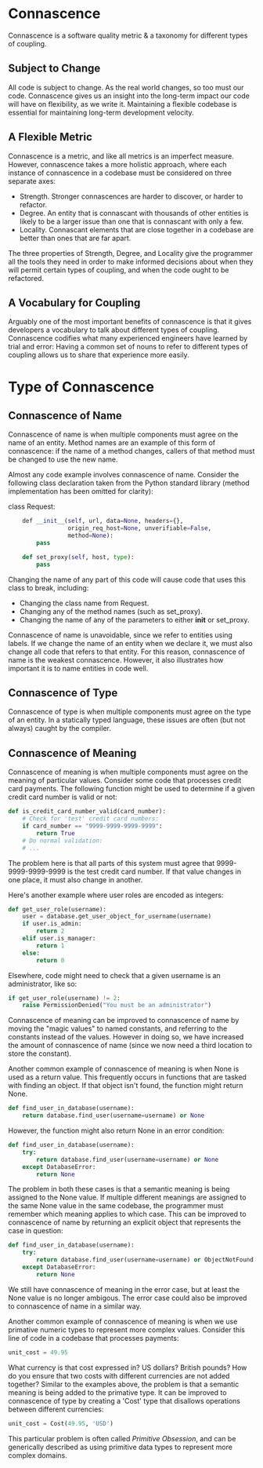 # Connascence
Connascence is a software quality metric & a taxonomy for different types of coupling.

## Subject to Change
All code is subject to change. As the real world changes, so too must our code. Connascence gives us an insight into the long-term impact our code will have on flexibility, as we write it. Maintaining a flexible codebase is essential for maintaining long-term development velocity.

## A Flexible Metric
Connascence is a metric, and like all metrics is an imperfect measure. However, connascence takes a more holistic approach, where each instance of connascence in a codebase must be considered on three separate axes:
* Strength. Stronger connascences are harder to discover, or harder to refactor.
* Degree. An entity that is connascant with thousands of other entities is likely to be a larger issue than one that is connascant with only a few.
* Locality. Connascant elements that are close together in a codebase are better than ones that are far apart.

The three properties of Strength, Degree, and Locality give the programmer all the tools they need in order to make informed decisions about when they will permit certain types of coupling, and when the code ought to be refactored.

## A Vocabulary for Coupling
Arguably one of the most important benefits of connascence is that it gives developers a vocabulary to talk about different types of coupling. Connascence codifies what many experienced engineers have learned by trial and error: Having a common set of nouns to refer to different types of coupling allows us to share that experience more easily.

# Type of Connascence

## Connascence of Name
Connascence of name is when multiple components must agree on the name of an entity. Method names are an example of this form of connascence: if the name of a method changes, callers of that method must be changed to use the new name.

Almost any code example involves connascence of name. Consider the following class declaration taken from the Python standard library (method implementation has been omitted for clarity):

class Request:

```python
    def __init__(self, url, data=None, headers={},
                 origin_req_host=None, unverifiable=False,
                 method=None):
        pass

    def set_proxy(self, host, type):
        pass
```
Changing the name of any part of this code will cause code that uses this class to break, including:
- Changing the class name from Request.
- Changing any of the method names (such as set_proxy).
- Changing the name of any of the parameters to either __init__ or set_proxy.

Connascence of name is unavoidable, since we refer to entities using labels. If we change the name of an entity when we declare it, we must also change all code that refers to that entity. For this reason, connascence of name is the weakest connascence. However, it also illustrates how important it is to name entities in code well.

## Connascence of Type 
Connascence of type is when multiple components must agree on the type of an entity. In a statically typed language, these issues are often (but not always) caught by the compiler.

## Connascence of Meaning
Connascence of meaning is when multiple components must agree on the meaning of particular values. Consider some code that processes credit card payments. The following function might be used to determine if a given credit card number is valid or not:
```python
def is_credit_card_number_valid(card_number):
    # Check for 'test' credit card numbers:
    if card_number == "9999-9999-9999-9999":
        return True
    # Do normal validation:
    # ...
```
The problem here is that all parts of this system must agree that 9999-9999-9999-9999 is the test credit card number. If that value changes in one place, it must also change in another.

Here's another example where user roles are encoded as integers:
```python
def get_user_role(username):
    user = database.get_user_object_for_username(username)
    if user.is_admin:
        return 2
    elif user.is_manager:
        return 1
    else:
        return 0
```

Elsewhere, code might need to check that a given username is an administrator, like so:
```python
if get_user_role(username) != 2:
    raise PermissionDenied("You must be an administrator")
```

Connascence of meaning can be improved to connascence of name by moving the "magic values" to named constants, and referring to the constants instead of the values. However in doing so, we have increased the amount of connascence of name (since we now need a third location to store the constant).

Another common example of connascence of meaning is when None is used as a return value. This frequently occurs in functions that are tasked with finding an object. If that object isn't found, the function might return None.
```python
def find_user_in_database(username):
    return database.find_user(username=username) or None
```

However, the function might also return None in an error condition:
```python
def find_user_in_database(username):
    try:
        return database.find_user(username=username) or None
    except DatabaseError:
        return None
```
The problem in both these cases is that a semantic meaning is being assigned to the None value. If multiple different meanings are assigned to the same None value in the same codebase, the programmer must remember which meaning applies to which case. This can be improved to connascence of name by returning an explicit object that represents the case in question:
```python
def find_user_in_database(username):
    try:
        return database.find_user(username=username) or ObjectNotFound
    except DatabaseError:
        return None
```
We still have connascence of meaning in the error case, but at least the None value is no longer ambigous. The error case could also be improved to connascence of name in a similar way.

Another common example of connascence of meaning is when we use primative numeric types to represent more complex values. Consider this line of code in a codebase that processes payments:
```python
unit_cost = 49.95
```

What currency is that cost expressed in? US dollars? British pounds? How do you ensure that two costs with different currencies are not added together? Similar to the examples above, the problem is that a semantic meaning is being added to the primative type. It can be improved to connascence of type by creating a 'Cost' type that disallows operations between different currencies:
```python
unit_cost = Cost(49.95, 'USD')
```
This particular problem is often called *Primitive Obsession*, and can be generically described as using primitive data types to represent more complex domains.
